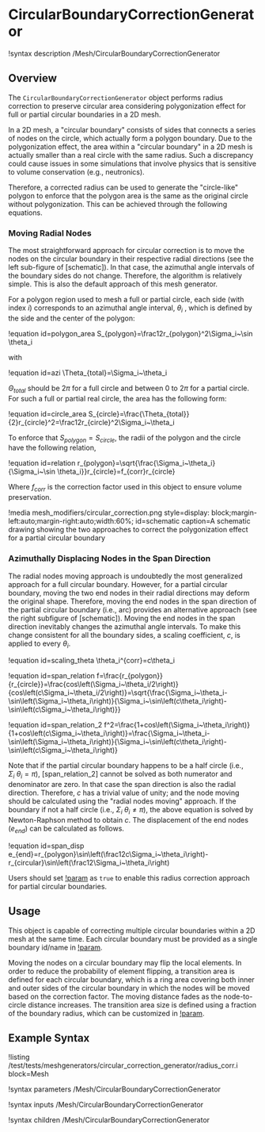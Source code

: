 # CircularBoundaryCorrectionGenerator

!syntax description /Mesh/CircularBoundaryCorrectionGenerator

## Overview

The `CircularBoundaryCorrectionGenerator` object performs radius correction to preserve circular area considering polygonization effect for full or partial circular boundaries in a 2D mesh.

In a 2D mesh, a "circular boundary" consists of sides that connects a series of nodes on the circle, which actually form a polygon boundary. Due to the polygonization effect, the area within a "circular boundary" in a 2D mesh is actually smaller than a real circle with the same radius. Such a discrepancy could cause issues in some simulations that involve physics that is sensitive to volume conservation (e.g., neutronics).

Therefore, a corrected radius can be used to generate the "circle-like" polygon to enforce that the polygon area is the same as the original circle without polygonization. This can be achieved through the following equations.

### Moving Radial Nodes

The most straightforward approach for circular correction is to move the nodes on the circular boundary in their respective radial directions (see the left sub-figure of [schematic]). In that case, the azimuthal angle intervals of the boundary sides do not change. Therefore, the algorithm is relatively simple. This is also the default approach of this mesh generator.

For a polygon region used to mesh a full or partial circle, each side (with index $i$) corresponds to an azimuthal angle interval, $\theta_i$ , which is defined by the side and the center of the polygon:

!equation id=polygon_area
S_{polygon}=\frac12r_{polygon}^2\Sigma_i~\sin \theta_i

with

!equation id=azi
\Theta_{total}=\Sigma_i~\theta_i

$\Theta_{total}$ should be $2\pi$ for a full circle and between 0 to $2\pi$ for a partial circle. For such a full or partial real circle, the area has the following form:

!equation id=circle_area
S_{circle}=\frac{\Theta_{total}}{2}r_{circle}^2=\frac12r_{circle}^2\Sigma_i~\theta_i

To enforce that $S_{polygon}=S_{circle}$, the radii of the polygon and the circle have the following relation,

!equation id=relation
r_{polygon}=\sqrt{\frac{\Sigma_i~\theta_i}{\Sigma_i~\sin \theta_i}}r_{circle}=f_{corr}r_{circle}

Where $f_{corr}$ is the correction factor used in this object to ensure volume preservation.

!media mesh_modifiers/circular_correction.png
      style=display: block;margin-left:auto;margin-right:auto;width:60%;
      id=schematic
      caption=A schematic drawing showing the two approaches to correct the polygonization effect for a partial circular boundary

### Azimuthally Displacing Nodes in the Span Direction
The radial nodes moving approach is undoubtedly the most generalized approach for a full circular boundary. However, for a partial circular boundary, moving the two end nodes in their radial directions may deform the original shape. Therefore, moving the end nodes in the span direction of the partial circular boundary (i.e., arc) provides an alternative approach (see the right subfigure of [schematic]). Moving the end nodes in the span direction inevitably changes the azimuthal angle intervals. To make this change consistent for all the boundary sides, a scaling coefficient, $c$, is applied to every $\theta_i$.

!equation id=scaling_theta
\theta_i^{corr}=c\theta_i

!equation id=span_relation
f=\frac{r_{polygon}}{r_{circle}}=\frac{cos\left(\Sigma_i~\theta_i/2\right)}{cos\left(c\Sigma_i~\theta_i/2\right)}=\sqrt{\frac{\Sigma_i~\theta_i-\sin\left(\Sigma_i~\theta_i\right)}{\Sigma_i~\sin\left(c\theta_i\right)-\sin\left(c\Sigma_i~\theta_i\right)}}

!equation id=span_relation_2
f^2=\frac{1+cos\left(\Sigma_i~\theta_i\right)}{1+cos\left(c\Sigma_i~\theta_i\right)}=\frac{\Sigma_i~\theta_i-\sin\left(\Sigma_i~\theta_i\right)}{\Sigma_i~\sin\left(c\theta_i\right)-\sin\left(c\Sigma_i~\theta_i\right)}

 Note that if the partial circular boundary happens to be a half circle (i.e., $\Sigma_i~\theta_i=\pi$), [span_relation_2] cannot be solved as both numerator and denominator are zero. In that case the span direction is also the radial direction. Therefore, $c$ has a trivial value of unity; and the node moving should be calculated using the "radial nodes moving" approach. If the boundary if not a half circle (i.e., $\Sigma_i~\theta_i\neq\pi$), the above equation is solved by Newton-Raphson method to obtain $c$. The displacement of the end nodes ($e_{end}$) can be calculated as follows.

!equation id=span_disp
e_{end}=r_{polygon}\sin\left(\frac12c\Sigma_i~\theta_i\right)-r_{circular}\sin\left(\frac12\Sigma_i~\theta_i\right)

Users should set [!param](/Mesh/CircularBoundaryCorrectionGenerator/move_end_nodes_in_span_direction) as `true` to enable this radius correction approach for partial circular boundaries.

## Usage

This object is capable of correcting multiple circular boundaries within a 2D mesh at the same time. Each circular boundary must be provided as a single boundary id/name in [!param](/Mesh/CircularBoundaryCorrectionGenerator/input_mesh_circular_boundaries).

Moving the nodes on a circular boundary may flip the local elements. In order to reduce the probability of element flipping, a transition area is defined for each circular boundary, which is a ring area covering both inner and outer sides of the circular boundary in which the nodes will be moved based on the correction factor. The moving distance fades as the node-to-circle distance increases. The transition area size is defined using a fraction of the boundary radius, which can be customized in [!param](/Mesh/CircularBoundaryCorrectionGenerator/transition_layer_ratios).

## Example Syntax

!listing /test/tests/meshgenerators/circular_correction_generator/radius_corr.i block=Mesh

!syntax parameters /Mesh/CircularBoundaryCorrectionGenerator

!syntax inputs /Mesh/CircularBoundaryCorrectionGenerator

!syntax children /Mesh/CircularBoundaryCorrectionGenerator
